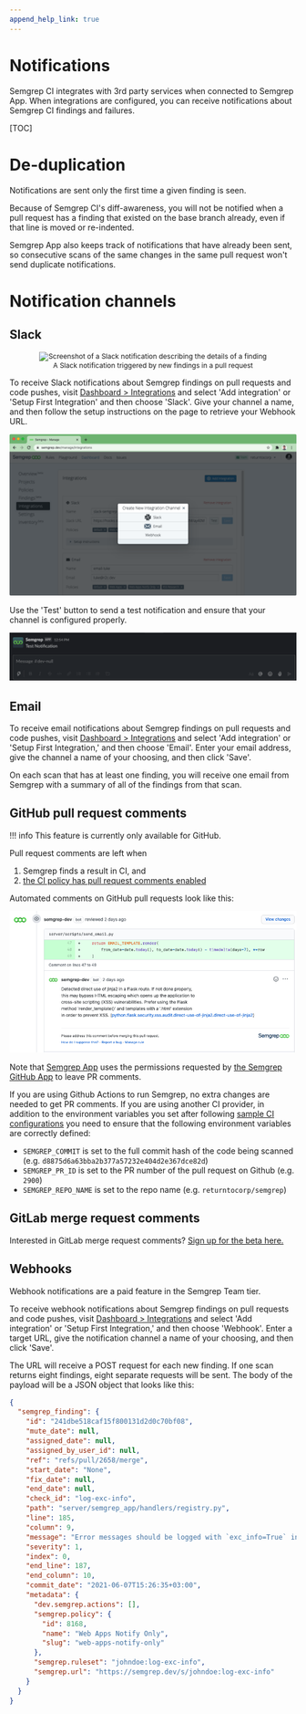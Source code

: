 ```yaml
---
append_help_link: true
---
```


# Notifications

Semgrep CI integrates with 3rd party services when connected to Semgrep App.
When integrations are configured, you can receive notifications about Semgrep CI findings and failures.

[TOC]

# De-duplication

Notifications are sent only the first time a given finding is seen.

Because of Semgrep CI's diff-awareness, you will not be notified
when a pull request has a finding that existed on the base branch already,
even if that line is moved or re-indented.

Semgrep App also keeps track of notifications that have already been sent,
so consecutive scans of the same changes in the same pull request
won't send duplicate notifications.

# Notification channels

## Slack

<p style="text-align: center; font-size: 12px">
    <img width="600px" src="../img/slack-notification.png" alt="Screenshot of a Slack notification describing the details of a finding"/><br/>
    A Slack notification triggered by new findings in a pull request
</p>

To receive Slack notifications about Semgrep findings on pull requests and code pushes, visit [Dashboard > Integrations](https://semgrep.dev/manage/integrations) and select 'Add integration' or 'Setup First Integration' and then choose 'Slack'. Give your channel a name, and then follow the setup instructions on the page to retrieve your Webhook URL.

![An empty Slack channel integration that still needs to be filled in](img/notification-setup.png "An empty Slack channel integration that still needs to be filled in")

Use the 'Test' button to send a test notification and ensure that your channel is configured properly.

![A correctly configured Slack webhook will send a notification like this](img/test-notification.png "Correctly configured webhook will send a notification like this")

## Email

To receive email notifications about Semgrep findings on pull requests and code pushes, visit [Dashboard > Integrations](https://semgrep.dev/manage/integrations) and select 'Add integration' or 'Setup First Integration,' and then choose 'Email'. Enter your email address, give the channel a name of your choosing, and then click 'Save'.

On each scan that has at least one finding, you will receive one email from Semgrep with a summary of all of the findings from that scan.

## GitHub pull request comments

!!! info
    This feature is currently only available for GitHub.

Pull request comments are left when

1. Semgrep finds a result in CI, and
2. [the CI policy has pull request comments enabled](managing-policy.md#changing-policy-actions)

Automated comments on GitHub pull requests look like this:

![GitHub Pull Request Comment](img/semgrep-pull-request.png "Comments on GitHub Pull Request")

Note that [Semgrep App](https://semgrep.dev) uses the permissions requested by [the Semgrep GitHub App](https://github.com/marketplace/semgrep-dev) to leave PR comments.

If you are using Github Actions to run Semgrep, no extra changes are needed to get PR comments. If you are using another CI provider, in addition to the environment variables you set after following [sample CI configurations](sample-ci-configs.md) you need to ensure that the following environment variables are correctly defined:

- `SEMGREP_COMMIT` is set to the full commit hash of the code being scanned (e.g. `d8875d6a63bba2b377a57232e404d2e367dce82d`)
- `SEMGREP_PR_ID` is set to the PR number of the pull request on Github (e.g. `2900`)
- `SEMGREP_REPO_NAME` is set to the repo name (e.g. `returntocorp/semgrep`)

## GitLab merge request comments

Interested in GitLab merge request comments? [Sign up for the beta here.](https://go.r2c.dev/join-gitlab-beta)

## Webhooks

Webhook notifications are a paid feature in the Semgrep Team tier.

To receive webhook notifications about Semgrep findings on pull requests and code pushes, visit [Dashboard > Integrations](https://semgrep.dev/manage/integrations) and select 'Add integration' or 'Setup First Integration,' and then choose 'Webhook'. Enter a target URL, give the notification channel a name of your choosing, and then click 'Save'.

The URL will receive a POST request for each new finding.
If one scan returns eight findings, eight separate requests will be sent.
The body of the payload will be a JSON object that looks like this:

```json
{
  "semgrep_finding": {
    "id": "241dbe518caf15f800131d2d0c70bf08",
    "mute_date": null,
    "assigned_date": null,
    "assigned_by_user_id": null,
    "ref": "refs/pull/2658/merge",
    "start_date": "None",
    "fix_date": null,
    "end_date": null,
    "check_id": "log-exc-info",
    "path": "server/semgrep_app/handlers/registry.py",
    "line": 185,
    "column": 9,
    "message": "Error messages should be logged with `exc_info=True` in order to propagate\nstack information to Sentry. Either change the logging level or raise an Exception.\n",
    "severity": 1,
    "index": 0,
    "end_line": 187,
    "end_column": 10,
    "commit_date": "2021-06-07T15:26:35+03:00",
    "metadata": {
      "dev.semgrep.actions": [],
      "semgrep.policy": {
        "id": 8168,
        "name": "Web Apps Notify Only",
        "slug": "web-apps-notify-only"
      },
      "semgrep.ruleset": "johndoe:log-exc-info",
      "semgrep.url": "https://semgrep.dev/s/johndoe:log-exc-info"
    }
  }
}
```
